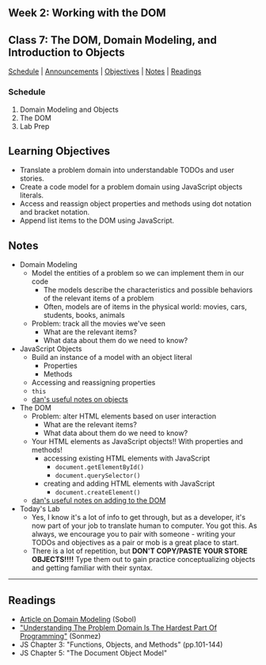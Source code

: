 ## **Week 2: Working with the DOM**
## Class 7: The DOM, Domain Modeling, and Introduction to Objects

[Schedule](#schedule) | [Announcements](#announcements) | [Objectives](#learning-objectives) | [Notes](#notes) | [Readings](#readings)

### Schedule
1. Domain Modeling and Objects
1. The DOM
1. Lab Prep

## Learning Objectives
* Translate a problem domain into understandable TODOs and user stories.
* Create a code model for a problem domain using JavaScript objects literals.
* Access and reassign object properties and methods using dot notation and bracket notation.
* Append list items to the DOM using JavaScript.

## Notes
* Domain Modeling
    * Model the entities of a problem so we can implement them in our code
        * The models describe the characteristics and possible behaviors of the relevant items of a problem
        * Often, models are of items in the physical world: movies, cars, students, books, animals
    * Problem: track all the movies we've seen
        * What are the relevant items?
        * What data about them do we need to know?
* JavaScript Objects
    * Build an instance of a model with an object literal
        * Properties
        * Methods
    * Accessing and reassigning properties
    * `this`
    * [dan's useful notes on objects](dan-objects.md)
* The DOM
    * Problem: alter HTML elements based on user interaction
        * What are the relevant items?
        * What data about them do we need to know?
    * Your HTML elements as JavaScript objects!! With properties and methods!
        * accessing existing HTML elements with JavaScript
            * `document.getElementById()`
            * `document.querySelector()`
        * creating and adding HTML elements with JavaScript
            * `document.createElement()`
    * [dan's useful notes on adding to the DOM](dan-DOM.md)
* Today's Lab
    * Yes, I know it's a lot of info to get through, but as a developer, it's now part of your job to translate human to computer. You got this. As always, we encourage you to pair with someone - writing your TODOs and objectives as a pair or mob is a great place to start.
    * There is a lot of repetition, but **DON'T COPY/PASTE YOUR STORE OBJECTS!!!!** Type them out to gain practice conceptualizing objects and getting familiar with their syntax.

---

## Readings

- [Article on Domain Modeling](https://github.com/codefellows/domain_modeling#domain-modeling) (Sobol)
- ["Understanding The Problem Domain Is The Hardest Part Of Programming"](http://simpleprogrammer.com/2013/07/15/understanding-the-problem-domain-is-the-hardest-part-of-programming/) (Sonmez)
- JS Chapter 3: "Functions, Objects, and Methods" (pp.101-144)
- JS Chapter 5: "The Document Object Model"
